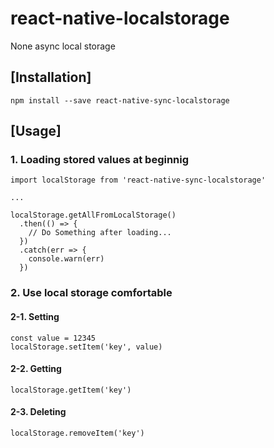 # react-native-localstorage
None async local storage

## [Installation]
    npm install --save react-native-sync-localstorage

## [Usage]

### 1. Loading stored values at beginnig
    import localStorage from 'react-native-sync-localstorage'

    ...

    localStorage.getAllFromLocalStorage()
      .then(() => {
        // Do Something after loading...
      })
      .catch(err => {
        console.warn(err)
      })

### 2. Use local storage comfortable
#### 2-1. Setting
    const value = 12345
    localStorage.setItem('key', value)

#### 2-2. Getting
    localStorage.getItem('key')

#### 2-3. Deleting
    localStorage.removeItem('key')